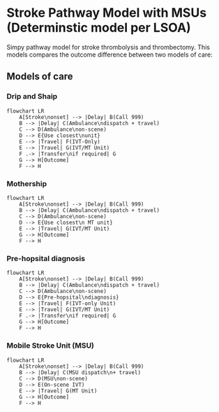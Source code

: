 # Stroke Pathway Model with MSUs (Determinstic model per LSOA)

Simpy pathway model for stroke thrombolysis and thrombectomy. This models compares the outcome difference between two models of care:

## Models of care

### Drip and Shaip

```mermaid
flowchart LR
    A[Stroke\nonset] --> |Delay| B(Call 999)
    B --> |Delay| C(Ambulance\ndispatch + travel)
    C --> D(Ambulance\non-scene)
    D --> E{Use closest\nunit}
    E --> |Travel| F(IVT-Only)
    E --> |Travel| G(IVT/MT Unit)
    F .-> |Transfer\nif required| G
    G --> H[Outcome]
    F --> H
```

### Mothership

```mermaid
flowchart LR
    A[Stroke\nonset] --> |Delay| B(Call 999)
    B --> |Delay| C(Ambulance\ndispatch + travel)
    C --> D(Ambulance\non-scene)
    D --> E{Use closest\n MT unit}
    E --> |Travel| G(IVT/MT Unit)
    G --> H[Outcome]
    F --> H
```

### Pre-hopsital diagnosis

```mermaid
flowchart LR
    A[Stroke\nonset] --> |Delay| B(Call 999)
    B --> |Delay| C(Ambulance\ndispatch + travel)
    C --> D(Ambulance\non-scene)
    D --> E{Pre-hopsital\ndiagnosis}
    E --> |Travel| F(IVT-only Unit)
    E --> |Travel| G(IVT/MT Unit)
    F .-> |Transfer\nif required| G
    G --> H[Outcome]
    F --> H
```


### Mobile Stroke Unit (MSU)

```mermaid
flowchart LR
    A[Stroke\nonset] --> |Delay| B(Call 999)
    B --> |Delay| C(MSU dispatch\n+ travel)
    C --> D(MSU\non-scene)
    D --> E(On-scene IVT)
    E --> |Travel| G(MT Unit)
    G --> H[Outcome]
    F --> H
```